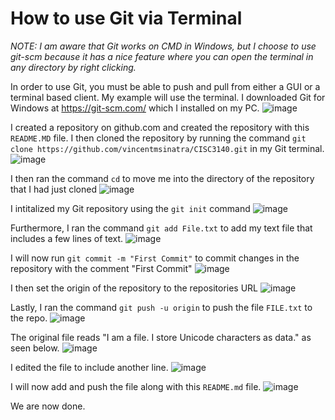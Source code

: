 # How to use Git via Terminal
*NOTE: I am aware that Git works on CMD in Windows, but I choose to use git-scm because it has a nice feature where you can open the terminal in any directory by right clicking.*

In order to use Git, you must be able to push and pull from either a GUI or a terminal based client. My example will use the terminal. I downloaded Git for Windows at https://git-scm.com/ which I installed on my PC. 
![image](https://user-images.githubusercontent.com/44344714/125536359-6782a3a9-d031-483c-a459-66f879ed0ba9.png)


I created a repository on github.com and created the repository with this `README.MD` file. I then cloned the repository by running the command `git clone https://github.com/vincentmsinatra/CISC3140.git` in my Git terminal.
![image](https://user-images.githubusercontent.com/44344714/125536615-b26ced87-d767-4c81-897a-3f5faf164b87.png)


I then ran the command `cd` to move me into the directory of the repository that I had just cloned
![image](https://user-images.githubusercontent.com/44344714/125536724-12a79f1b-a4cd-492c-99e5-d65936046873.png)


I intitalized my Git repository using the  `git init` command
![image](https://user-images.githubusercontent.com/44344714/125537098-49ba1824-4c07-4f60-af7e-3212753b56de.png)


Furthermore, I ran the command `git add File.txt` to add my text file that includes a few lines of text.
![image](https://user-images.githubusercontent.com/44344714/125536962-babf815d-7340-41f1-9c00-6947e2967db1.png)


I will now run `git commit -m "First Commit"` to commit changes in the repository with the comment "First Commit"
![image](https://user-images.githubusercontent.com/44344714/125537676-f718331d-3501-4576-b3c7-f75ae1c32805.png)


I then set the origin of the repository to the repositories URL
![image](https://user-images.githubusercontent.com/44344714/125537921-90bcc40c-4b96-4677-a37b-664c870023b7.png)


Lastly, I ran the command `git push -u origin` to push the file `FILE.txt` to the repo.
![image](https://user-images.githubusercontent.com/44344714/125538344-933737d6-e27e-4905-a623-cbe886bebcce.png)


The original file reads "I am a file. I store Unicode characters as data." as seen below.
![image](https://user-images.githubusercontent.com/44344714/125538595-cfdcfce2-9b73-4bce-afec-6a31481e5d99.png)




I edited the file to include another line.
![image](https://user-images.githubusercontent.com/44344714/125538743-e6c42590-e80c-4062-b8f1-66f90ee073a4.png)


I will now add and push the file along with this `README.md` file.
![image](https://user-images.githubusercontent.com/44344714/125539642-05a1c2db-2db2-4d9e-a6a8-f2a6afe85033.png)


We are now done.
